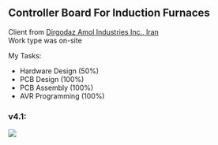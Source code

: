 ## Controller Board For Induction Furnaces

Client from [Dirgodaz Amol Industries Inc., Iran](https://dirgodazamol.com/en/)  
Work type was on-site  

My Tasks:  
- Hardware Design (50%)
- PCB Design (100%)
- PCB Assembly (100%)
- AVR Programming (100%)

### v4.1:
![](https://s32.picofile.com/file/8478124050/v4_1.jpg)
